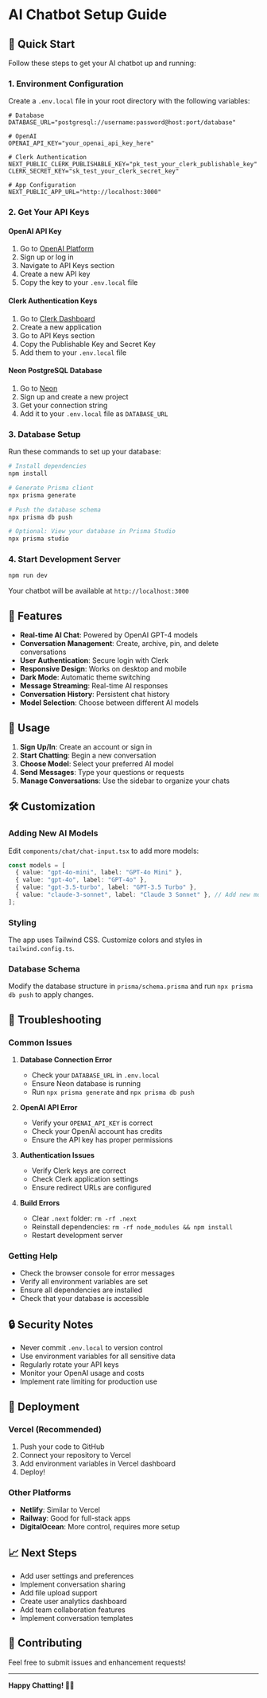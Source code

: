 # AI Chatbot Setup Guide

## 🚀 Quick Start

Follow these steps to get your AI chatbot up and running:

### 1. Environment Configuration

Create a `.env.local` file in your root directory with the following variables:

```env
# Database
DATABASE_URL="postgresql://username:password@host:port/database"

# OpenAI
OPENAI_API_KEY="your_openai_api_key_here"

# Clerk Authentication
NEXT_PUBLIC_CLERK_PUBLISHABLE_KEY="pk_test_your_clerk_publishable_key"
CLERK_SECRET_KEY="sk_test_your_clerk_secret_key"

# App Configuration
NEXT_PUBLIC_APP_URL="http://localhost:3000"
```

### 2. Get Your API Keys

#### OpenAI API Key

1. Go to [OpenAI Platform](https://platform.openai.com/)
2. Sign up or log in
3. Navigate to API Keys section
4. Create a new API key
5. Copy the key to your `.env.local` file

#### Clerk Authentication Keys

1. Go to [Clerk Dashboard](https://dashboard.clerk.com/)
2. Create a new application
3. Go to API Keys section
4. Copy the Publishable Key and Secret Key
5. Add them to your `.env.local` file

#### Neon PostgreSQL Database

1. Go to [Neon](https://neon.tech/)
2. Sign up and create a new project
3. Get your connection string
4. Add it to your `.env.local` file as `DATABASE_URL`

### 3. Database Setup

Run these commands to set up your database:

```bash
# Install dependencies
npm install

# Generate Prisma client
npx prisma generate

# Push the database schema
npx prisma db push

# Optional: View your database in Prisma Studio
npx prisma studio
```

### 4. Start Development Server

```bash
npm run dev
```

Your chatbot will be available at `http://localhost:3000`

## 🔧 Features

- **Real-time AI Chat**: Powered by OpenAI GPT-4 models
- **Conversation Management**: Create, archive, pin, and delete conversations
- **User Authentication**: Secure login with Clerk
- **Responsive Design**: Works on desktop and mobile
- **Dark Mode**: Automatic theme switching
- **Message Streaming**: Real-time AI responses
- **Conversation History**: Persistent chat history
- **Model Selection**: Choose between different AI models

## 📱 Usage

1. **Sign Up/In**: Create an account or sign in
2. **Start Chatting**: Begin a new conversation
3. **Choose Model**: Select your preferred AI model
4. **Send Messages**: Type your questions or requests
5. **Manage Conversations**: Use the sidebar to organize your chats

## 🛠️ Customization

### Adding New AI Models

Edit `components/chat/chat-input.tsx` to add more models:

```typescript
const models = [
  { value: "gpt-4o-mini", label: "GPT-4o Mini" },
  { value: "gpt-4o", label: "GPT-4o" },
  { value: "gpt-3.5-turbo", label: "GPT-3.5 Turbo" },
  { value: "claude-3-sonnet", label: "Claude 3 Sonnet" }, // Add new models here
];
```

### Styling

The app uses Tailwind CSS. Customize colors and styles in `tailwind.config.ts`.

### Database Schema

Modify the database structure in `prisma/schema.prisma` and run `npx prisma db push` to apply changes.

## 🚨 Troubleshooting

### Common Issues

1. **Database Connection Error**

   - Check your `DATABASE_URL` in `.env.local`
   - Ensure Neon database is running
   - Run `npx prisma generate` and `npx prisma db push`

2. **OpenAI API Error**

   - Verify your `OPENAI_API_KEY` is correct
   - Check your OpenAI account has credits
   - Ensure the API key has proper permissions

3. **Authentication Issues**

   - Verify Clerk keys are correct
   - Check Clerk application settings
   - Ensure redirect URLs are configured

4. **Build Errors**
   - Clear `.next` folder: `rm -rf .next`
   - Reinstall dependencies: `rm -rf node_modules && npm install`
   - Restart development server

### Getting Help

- Check the browser console for error messages
- Verify all environment variables are set
- Ensure all dependencies are installed
- Check that your database is accessible

## 🔒 Security Notes

- Never commit `.env.local` to version control
- Use environment variables for all sensitive data
- Regularly rotate your API keys
- Monitor your OpenAI usage and costs
- Implement rate limiting for production use

## 🚀 Deployment

### Vercel (Recommended)

1. Push your code to GitHub
2. Connect your repository to Vercel
3. Add environment variables in Vercel dashboard
4. Deploy!

### Other Platforms

- **Netlify**: Similar to Vercel
- **Railway**: Good for full-stack apps
- **DigitalOcean**: More control, requires more setup

## 📈 Next Steps

- Add user settings and preferences
- Implement conversation sharing
- Add file upload support
- Create user analytics dashboard
- Add team collaboration features
- Implement conversation templates

## 🤝 Contributing

Feel free to submit issues and enhancement requests!

---

**Happy Chatting! 🤖💬**
